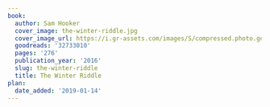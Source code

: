 ```yaml
---
book:
  author: Sam Hooker
  cover_image: the-winter-riddle.jpg
  cover_image_url: https://i.gr-assets.com/images/S/compressed.photo.goodreads.com/books/1477271160l/32733010._SX98_.jpg
  goodreads: '32733010'
  pages: '276'
  publication_year: '2016'
  slug: the-winter-riddle
  title: The Winter Riddle
plan:
  date_added: '2019-01-14'
---
```


